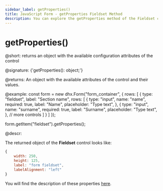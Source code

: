 ```yaml
---
sidebar_label: getProperties()
title: JavaScript Form - getProperties Fieldset Method 
description: You can explore the getProperties method of the Fieldset control of Form in the documentation of the DHTMLX JavaScript UI library. Browse developer guides and API reference, try out code examples and live demos, and download a free 30-day evaluation version of DHTMLX Suite.
---
```


# getProperties()

@short: returns an object with the available configuration attributes of the control

@signature: {'getProperties(): object;'}

@returns:
An object with the available attributes of the control and their values.

@example:
const form = new dhx.Form("form_container", {
    rows: [
        {
            type: "fieldset",
            label: "Section name",
            rows: [
                {
                    type: "input",
                    name: "name",
                    required: true,
                    label: "Name",
                    placeholder: "Type text",
                },
                {
                    type: "input",
                    name: "surname",
                    required: true,
                    label: "Surname",
                    placeholder: "Type text",
                },
                // more controls
            ]
        }
    ]
});

form.getItem("fieldset").getProperties();

@descr:

The returned object of the **Fieldset** control looks like:

~~~js
{
    width: 250,
    height: 125,
    label: "form fieldset",
    labelAlignment: "left"
}
~~~

You will find the description of these properties [here](form/api/fieldset/api_fieldset_properties.md).